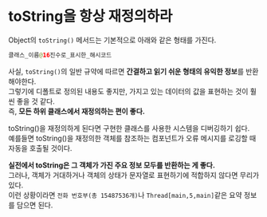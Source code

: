 toString을 항상 재정의하라
=============================
Object의 `toString()` 메서드는 기본적으로 아래와 같은 형태를 가진다.     
  
```java
클래스_이름@16진수로_표시한_해시코드
```  
사실, `toString()`의 일반 규약에 따르면 **간결하고 읽기 쉬운 형태의 유익한 정보**를 반환해야한다.         
그렇기에 디폴트로 정의된 내용도 좋지만, 가지고 있는 데이터의 값을 표현하는 것이 훨씬 좋을 것 같다.       
즉, **모든 하위 클래스에서 재정의하는 편이 좋다.**      
  
toString()을 재정의하게 된다면 구현한 클래스를 사용한 시스템을 디버깅하기 쉽다.      
예를들면 toString()을 재정의한 객체를 참조하는 컴포넌트가 오류 메시지를 로깅할 때 자동을 호출될 것이다.     
    
**실전에서 toString은 그 객체가 가진 주요 정보 모두를 반환하는 게 좋다.**         
그러나, 객체가 거대하거나 객체의 상태가 문자열로 표현하기에 적합하지 않다면 무리가 있다.         
이런 상황이라면 `전화 번호부(총 15487536개)`나 `Thread[main,5,main]`같은 요약 정보를 담으면 된다.      





